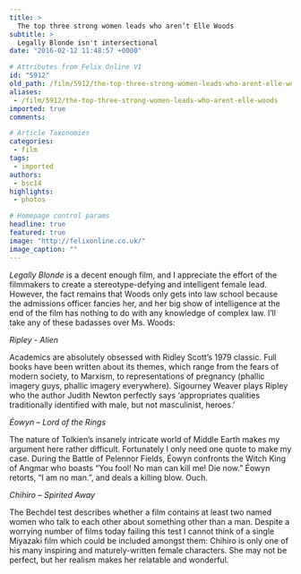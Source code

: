 ```yaml
---
title: >
  The top three strong women leads who aren’t Elle Woods
subtitle: >
  Legally Blonde isn't intersectional
date: "2016-02-12 11:48:57 +0000"

# Attributes from Felix Online V1
id: "5912"
old_path: /film/5912/the-top-three-strong-women-leads-who-arent-elle-woods
aliases:
 - /film/5912/the-top-three-strong-women-leads-who-arent-elle-woods
imported: true
comments:

# Article Taxonomies
categories:
 - film
tags:
 - imported
authors:
 - bsc14
highlights:
 - photos

# Homepage control params
headline: true
featured: true
image: "http://felixonline.co.uk/"
image_caption: ""
---
```


_Legally Blonde_ is a decent enough film, and I appreciate the effort of the filmmakers to create a stereotype-defying and intelligent female lead. However, the fact remains that Woods only gets into law school because the admissions officer fancies her, and her big show of intelligence at the end of the film has nothing to do with any knowledge of complex law. I’ll take any of these badasses over Ms. Woods:

_Ripley - Alien_

Academics are absolutely obsessed with Ridley Scott’s 1979 classic. Full books have been written about its themes, which range from the fears of modern society, to Marxism, to representations of pregnancy (phallic imagery guys, phallic imagery everywhere). Sigourney Weaver plays Ripley who the author Judith Newton perfectly says ‘appropriates qualities traditionally identified with male, but not masculinist, heroes.’

_Éowyn – Lord of the Rings_

The nature of Tolkien’s insanely intricate world of Middle Earth makes my argument here rather difficult. Fortunately I only need one quote to make my case. During the Battle of Pelennor Fields, Éowyn confronts the Witch King of Angmar who boasts “You fool! No man can kill me! Die now.” Éowyn retorts, “I am no man.”, and deals a killing blow. Ouch.

_Chihiro – Spirited Away_

The Bechdel test describes whether a film contains at least two named women who talk to each other about something other than a man. Despite a worrying number of films today failing this test I cannot think of a single Miyazaki film which could be included amongst them: Chihiro is only one of his many inspiring and maturely-written female characters. She may not be perfect, but her realism makes her relatable and wonderful.

